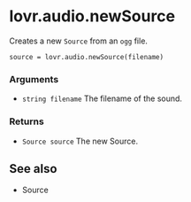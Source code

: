 <!--
category: reference
-->

lovr.audio.newSource
===

Creates a new `Source` from an `ogg` file.

    source = lovr.audio.newSource(filename)

### Arguments

- `string filename` The filename of the sound.

### Returns

- `Source source` The new Source.

See also
---

- Source
